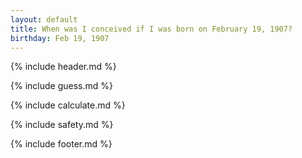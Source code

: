 ```yaml
---
layout: default
title: When was I conceived if I was born on February 19, 1907?
birthday: Feb 19, 1907
---
```


{% include header.md %}

{% include guess.md %}

{% include calculate.md %}

{% include safety.md %}

{% include footer.md %}



